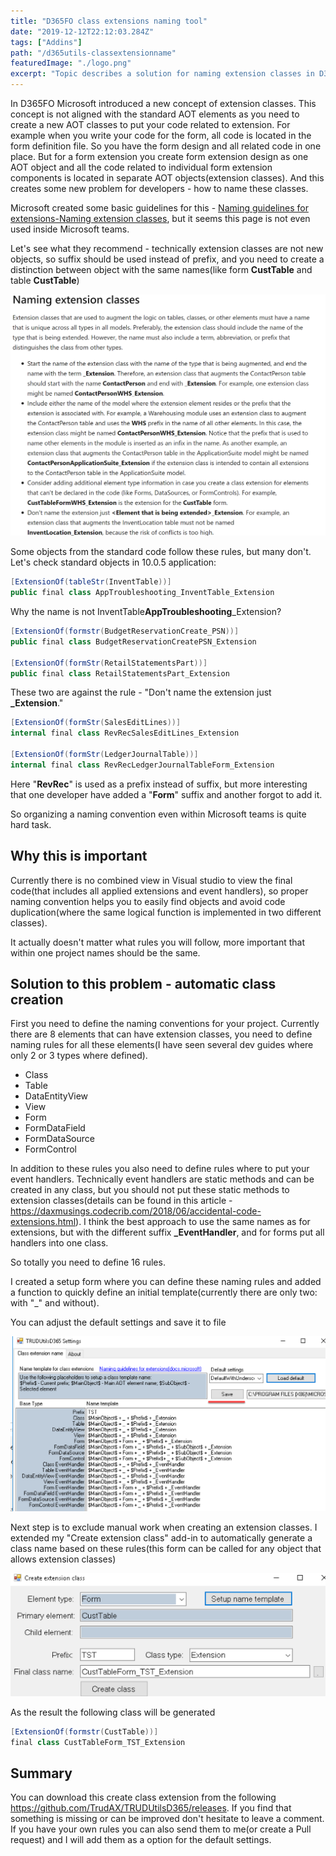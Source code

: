 ```yaml
---
title: "D365FO class extensions naming tool"
date: "2019-12-12T22:12:03.284Z"
tags: ["Addins"]
path: "/d365utils-classextensionname"
featuredImage: "./logo.png"
excerpt: "Topic describes a solution for naming extension classes in D365FO"
---
```


In D365FO Microsoft introduced a new concept of extension classes. This concept is not aligned with the standard AOT elements as you need to create a new AOT classes to put your code related to extension. For example when you write your code for the form, all code is located in the form definition file. So you have the form design and all related code in one place. But for a form extension you create form extension design as one AOT object and all the code related to individual form extension components is located in separate AOT objects(extension classes). And this creates some new problem for developers - how to name these classes.

Microsoft created some basic guidelines for this - [Naming guidelines for extensions-Naming extension classes](https://docs.microsoft.com/en-us/dynamics365/fin-ops-core/dev-itpro/extensibility/naming-guidelines-extensions#naming-extension-classes), but it seems this page is not even used inside Microsoft teams.

Let's see what they recommend - technically extension classes are not new objects, so suffix should be used instead of prefix, and you need to create a distinction between object with the same names(like form **CustTable** and table **CustTable**)

![Microsoft naming guide](MSGuide.png)

Some objects from the standard code follow these rules, but many don't. Let's check standard objects in 10.0.5 application:

```c#
[ExtensionOf(tableStr(InventTable))]
public final class AppTroubleshooting_InventTable_Extension
```

Why the name is not InventTable**AppTroubleshooting**_Extension?

```c#
[ExtensionOf(formstr(BudgetReservationCreate_PSN))]
public final class BudgetReservationCreatePSN_Extension

[ExtensionOf(formStr(RetailStatementsPart))]
public final class RetailStatementsPart_Extension
```

These two are against the rule - "Don't name the extension just **_Extension**."

```c#
[ExtensionOf(formStr(SalesEditLines))]
internal final class RevRecSalesEditLines_Extension

[ExtensionOf(formStr(LedgerJournalTable))]
internal final class RevRecLedgerJournalTableForm_Extension
```

Here "**RevRec**" is used as a prefix instead of suffix, but more interesting that one developer have added a "**Form**" suffix and another forgot to add it.  

So organizing a naming convention even within Microsoft teams is quite hard task.

## Why this is important

Currently there is no combined view in Visual studio to view the final code(that includes all applied extensions and event handlers), so proper naming convention helps you to easily find objects and avoid code duplication(where the same logical function is implemented in two different classes).

It actually doesn't matter what rules you will follow, more important that within one project names should be the same.

## Solution to this problem - automatic class creation

First you need to define the naming conventions for your project. Currently there are 8 elements that can have extension classes, you need to define naming rules for all these elements(I have seen several dev guides where only 2 or 3 types where defined).

- Class
- Table
- DataEntityView
- View
- Form
- FormDataField
- FormDataSource
- FormControl

In addition to these rules you also need to define rules where to put your event handlers. Technically event handlers are static methods and can be created in any class, but you should not put these static methods to extension classes(details can be found in this article - https://daxmusings.codecrib.com/2018/06/accidental-code-extensions.html). I think the best approach to use the same names as for extensions, but with the different suffix **_EventHandler**, and for forms put all handlers into one class.

So totally you need to define 16 rules.

I created a setup form where you can define these naming rules and added a function to quickly define an initial template(currently there are only two: with "_" and without).

You can adjust the default settings and save it to file

![Setup form](SetupForm.png)

Next step is to exclude manual work when creating an extension classes. I extended my "Create extension class" add-in to automatically generate a class name based on these rules(this form can be called for any object that allows extension classes)

![Create class dialog](CreateClassDialog.png)

As the result the following class will be generated

```c#
[ExtensionOf(formstr(CustTable))]
final class CustTableForm_TST_Extension
```

## Summary

You can download this create class extension from the following https://github.com/TrudAX/TRUDUtilsD365/releases. If you find that something is missing or can be improved don't hesitate to leave a comment. If you have your own rules you can also send them to me(or create a Pull request) and I will add them as a option for the default settings.

